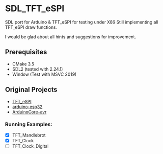 # SDL_TFT_eSPI
 SDL port for Arduino & TFT_eSPI for testing under X86
 Still implementing all TFT_eSPI draw functions. 
 
 I would be glad about all hints and suggestions for improvement.

## Prerequisites
* CMake 3.5
* SDL2 (tested with 2.24.1)
* Window (Test with MSVC 2019)

## Original Projects
 * [TFT_eSPI](https://github.com/Bodmer/TFT_eSPI)
 * [arduino-esp32](https://github.com/espressif/arduino-esp32)
 * [ArduinoCore-avr](https://github.com/arduino/ArduinoCore-avr)
 
### Running Examples:
- [x] TFT_Mandlebrot
- [x] TFT_Clock 
- [ ] TFT_Clock_Digital
